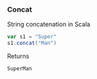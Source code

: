 ### Concat


String concatenation in Scala

```scala
var s1 = "Super"
s1.concat("Man")

```

Returns

`SuperMan`
